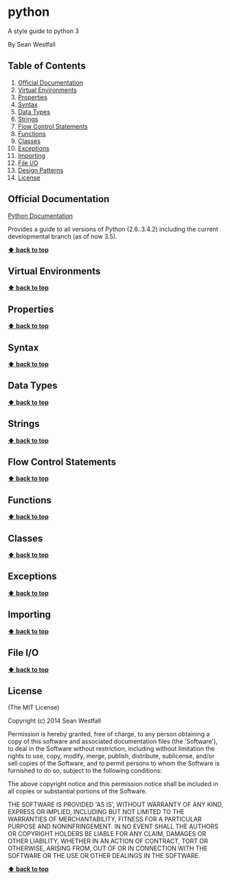 python
========

A style guide to python 3

By Sean Westfall

## Table of Contents
  1. [Official Documentation](#official-documentation)
  1. [Virtual Environments](#virtual-environments)
  1. [Properties](#properties)
  1. [Syntax](#syntax)
  1. [Data Types](#data-types)
  1. [Strings](#strings)
  1. [Flow Control Statements](#flow-control-statements)
  1. [Functions](#functions)
  1. [Classes](#classes)
  1. [Exceptions](#exceptions)
  1. [Importing](#importing)
  1. [File I/O](#file-i/0)
  1. [Design Patterns](#design-patterns)
  1. [License](#license)

## Official Documentation
[Python Documentation](https://docs.python.org/3.2/tutorial/)

Provides a guide to all versions of Python (2.6..3.4.2) including the current developmental branch (as of now 3.5).

**[⬆ back to top](#table-of-contents)**

## Virtual Environments

**[⬆ back to top](#table-of-contents)**

## Properties

**[⬆ back to top](#table-of-contents)**

## Syntax

**[⬆ back to top](#table-of-contents)**

## Data Types

**[⬆ back to top](#table-of-contents)**

## Strings

**[⬆ back to top](#table-of-contents)**

## Flow Control Statements

**[⬆ back to top](#table-of-contents)**

## Functions

**[⬆ back to top](#table-of-contents)**

## Classes

**[⬆ back to top](#table-of-contents)**

## Exceptions

**[⬆ back to top](#table-of-contents)**

## Importing

**[⬆ back to top](#table-of-contents)**

## File I/O

**[⬆ back to top](#table-of-contents)**

## License

(The MIT License)

Copyright (c) 2014 Sean Westfall

Permission is hereby granted, free of charge, to any person obtaining
a copy of this software and associated documentation files (the
'Software'), to deal in the Software without restriction, including
without limitation the rights to use, copy, modify, merge, publish,
distribute, sublicense, and/or sell copies of the Software, and to
permit persons to whom the Software is furnished to do so, subject to
the following conditions:

The above copyright notice and this permission notice shall be
included in all copies or substantial portions of the Software.

THE SOFTWARE IS PROVIDED 'AS IS', WITHOUT WARRANTY OF ANY KIND,
EXPRESS OR IMPLIED, INCLUDING BUT NOT LIMITED TO THE WARRANTIES OF
MERCHANTABILITY, FITNESS FOR A PARTICULAR PURPOSE AND NONINFRINGEMENT.
IN NO EVENT SHALL THE AUTHORS OR COPYRIGHT HOLDERS BE LIABLE FOR ANY
CLAIM, DAMAGES OR OTHER LIABILITY, WHETHER IN AN ACTION OF CONTRACT,
TORT OR OTHERWISE, ARISING FROM, OUT OF OR IN CONNECTION WITH THE
SOFTWARE OR THE USE OR OTHER DEALINGS IN THE SOFTWARE.

**[⬆ back to top](#table-of-contents)**
